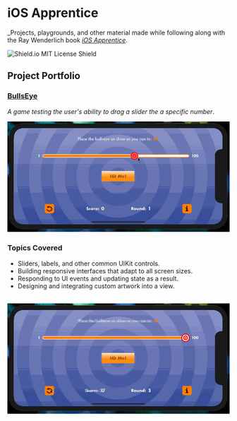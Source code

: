 # iOS Apprentice

_Projects, playgrounds, and other material made while following along with the Ray Wenderlich book [_iOS Apprentice_](https://store.raywenderlich.com/products/ios-apprentice).


![Shield.io MIT License Shield](https://img.shields.io/github/license/mashape/apistatus.svg)


## Project Portfolio

### [BullsEye](./BullsEye/)

_A game testing the user's ability to drag a slider the a specific number_.

<div style="text-align: center;">
  <img src="./BullsEye/Screenshots/screen-recording-gif.gif" width="700px"/>
</div>

### Topics Covered

- Sliders, labels, and other common UIKit controls.
- Building responsive interfaces that adapt to all screen sizes.
- Responding to UI events and updating state as a result.
- Designing and integrating custom artwork into a view.

<br>

<div style="text-align: center;">
  <img src="./BullsEye/Screenshots/screen-recording-gif-2.gif" width="700px"/>
</div>

<br>
